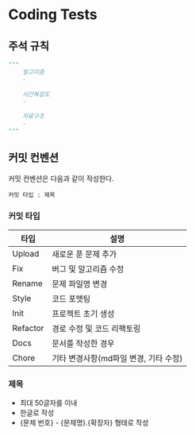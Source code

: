 # Coding Tests

## 주석 규칙

```python
"""
    알고리즘
    -
	
    시간복잡도
    -
	
    자료구조
    -
"""
```

## 커밋 컨벤션

커밋 컨벤션은 다음과 같이 작성한다.

```
커밋 타입 : 제목
```

### 커밋 타입

| 타입 | 설명 |
| --- | --- |
| Upload | 새로운 푼 문제 추가 |
| Fix | 버그 및 알고리즘 수정 |
| Rename | 문제 파일명 변경 |
| Style | 코드 포맷팅 |
| Init | 프로젝트 초기 생성 |
| Refactor | 경로 수정 및 코드 리팩토링 |
| Docs | 문서를 작성한 경우 |
| Chore | 기타 변경사항(md파일 변경, 기타 수정) |

	

### 제목

- 최대 50글자를 이내
- 한글로 작성
- {문제 번호} - {문제명}.{확장자} 형태로 작성
